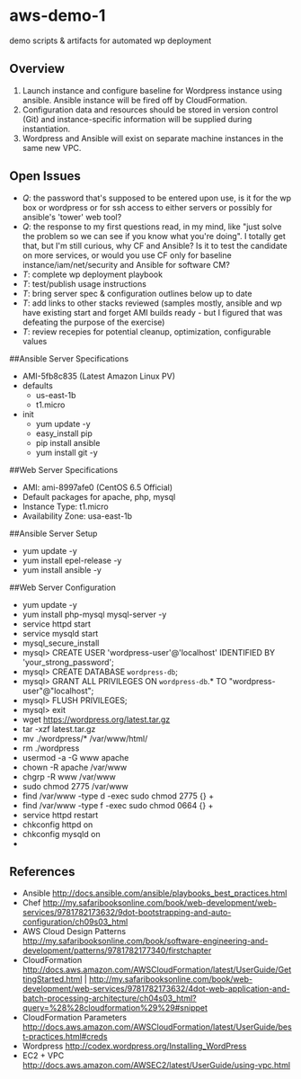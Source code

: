 # aws-demo-1
demo scripts &amp; artifacts for automated wp deployment

## Overview
1. Launch instance and configure baseline for Wordpress instance using ansible. Ansible instance will be fired off by CloudFormation.
2. Configuration data and resources should be stored in version control (Git) and instance-specific information will be supplied during instantiation.
3. Wordpress and Ansible will exist on separate machine instances in the same new VPC.

## Open Issues
* *Q*: the password that's supposed to be entered upon use, is it for the wp box or wordpress or for ssh access to either servers or possibly for ansible's 'tower' web tool?
* *Q*: the response to my first questions read, in my mind, like "just solve the problem so we can see if you know what you're doing". I totally get that, but I'm still curious, why CF and Ansible? Is it to test the candidate on more services, or would you use CF only for baseline instance/iam/net/security and Ansible for software CM?
* *T*: complete wp deployment playbook
* *T*: test/publish usage instructions
* *T*: bring server spec & configuration outlines below up to date
* *T*: add links to other stacks reviewed (samples mostly, ansible and wp have existing start and forget AMI builds ready - but I figured that was defeating the purpose of the exercise)
* *T*: review recepies for potential cleanup, optimization, configurable values

##Ansible Server Specifications
* AMI-5fb8c835 (Latest Amazon Linux PV)
* defaults
  * us-east-1b
  * t1.micro
* init
  * yum update -y
  * easy_install pip
  * pip install ansible
  * yum install git -y

##Web Server Specifications
* AMI: ami-8997afe0 (CentOS 6.5 Official)
* Default packages for apache, php, mysql
* Instance Type: t1.micro
* Availability Zone: usa-east-1b

##Ansible Server Setup
* yum update -y
* yum install epel-release -y
* yum install ansible -y

##Web Server Configuration
* yum update -y
* yum install php-mysql mysql-server -y
* service httpd start
* service mysqld start
* mysql_secure_install
* mysql> CREATE USER 'wordpress-user'@'localhost' IDENTIFIED BY 'your_strong_password';
* mysql> CREATE DATABASE `wordpress-db`;
* mysql> GRANT ALL PRIVILEGES ON `wordpress-db`.* TO "wordpress-user"@"localhost";
* mysql> FLUSH PRIVILEGES;
* mysql> exit
* wget https://wordpress.org/latest.tar.gz
* tar -xzf latest.tar.gz
* mv ./wordpress/* /var/www/html/
* rm ./wordpress
* usermod -a -G www apache
* chown -R apache /var/www
* chgrp -R www /var/www
* sudo chmod 2775 /var/www
* find /var/www -type d -exec sudo chmod 2775 {} +
* find /var/www -type f -exec sudo chmod 0664 {} +
* service httpd restart
* chkconfig httpd on
* chkconfig mysqld on
* 

## References
* Ansible http://docs.ansible.com/ansible/playbooks_best_practices.html
* Chef http://my.safaribooksonline.com/book/web-development/web-services/9781782173632/9dot-bootstrapping-and-auto-configuration/ch09s03_html
* AWS Cloud Design Patterns  http://my.safaribooksonline.com/book/software-engineering-and-development/patterns/9781782177340/firstchapter
* CloudFormation http://docs.aws.amazon.com/AWSCloudFormation/latest/UserGuide/GettingStarted.html | http://my.safaribooksonline.com/book/web-development/web-services/9781782173632/4dot-web-application-and-batch-processing-architecture/ch04s03_html?query=%28%28cloudformation%29%29#snippet
* CloudFormation Parameters http://docs.aws.amazon.com/AWSCloudFormation/latest/UserGuide/best-practices.html#creds
* Wordpress http://codex.wordpress.org/Installing_WordPress
* EC2 + VPC http://docs.aws.amazon.com/AWSEC2/latest/UserGuide/using-vpc.html
